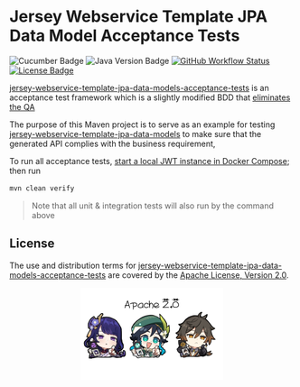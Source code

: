 Jersey Webservice Template JPA Data Model Acceptance Tests
==========================================================

![Cucumber Badge][Cucumber Badge]
![Java Version Badge][Java Version Badge]
[![GitHub Workflow Status][GitHub Workflow Status]](https://github.com/QubitPi/jersey-webservice-template-jpa-data-models-acceptance-tests/actions/workflows/ci-cd.yml)
[![License Badge]](https://www.apache.org/licenses/LICENSE-2.0)

[jersey-webservice-template-jpa-data-models-acceptance-tests] is an acceptance test framework which is a slightly
modified BDD that [eliminates the QA](https://spectrum.ieee.org/yahoos-engineers-move-to-coding-without-a-net)

The purpose of this Maven project is to serve as an example for testing [jersey-webservice-template-jpa-data-models] to
make sure that the generated API complies with the business requirement,

To run all acceptance tests, [start a local JWT instance in Docker Compose]; then run

```bash
mvn clean verify
```

> Note that all unit & integration tests will also run by the command above

License
-------

The use and distribution terms for [jersey-webservice-template-jpa-data-models-acceptance-tests] are covered by the
[Apache License, Version 2.0][Apache License, Version 2.0].

<div align="center">
    <a href="https://opensource.org/licenses">
        <img align="center" width="50%" alt="License Illustration" src="https://github.com/QubitPi/QubitPi/blob/master/img/apache-2.png?raw=true">
    </a>
</div>

[Apache License, Version 2.0]: http://www.apache.org/licenses/LICENSE-2.0.html

[Cucumber Badge]: https://img.shields.io/badge/Cucumber-23D96C?style=for-the-badge&logo=cucumber&logoColor=white

[GitHub Workflow Status]: https://img.shields.io/github/actions/workflow/status/QubitPi/jersey-webservice-template-jpa-data-models-acceptance-tests/ci-cd.yml?branch=master&logo=github&style=for-the-badge

[Java Version Badge]: https://img.shields.io/badge/Java-17-brightgreen?style=for-the-badge&logo=OpenJDK&logoColor=white
[jersey-webservice-template-jpa-data-models]: https://github.com/QubitPi/jersey-webservice-template-jpa-data-models
[jersey-webservice-template-jpa-data-models-acceptance-tests]: https://github.com/QubitPi/jersey-webservice-template-jpa-data-models-acceptance-tests

[License Badge]: https://img.shields.io/badge/Apache%202.0-F25910.svg?style=for-the-badge&logo=Apache&logoColor=white

[start a local JWT instance in Docker Compose]: https://qubitpi.github.io/jersey-webservice-template/docs/elide/development#running-webservice-in-docker-compose
